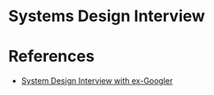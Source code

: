 # Systems Design Interview


# References
- [System Design Interview with ex-Googler](https://www.youtube.com/watch?v=q0KGYwNbf-0)